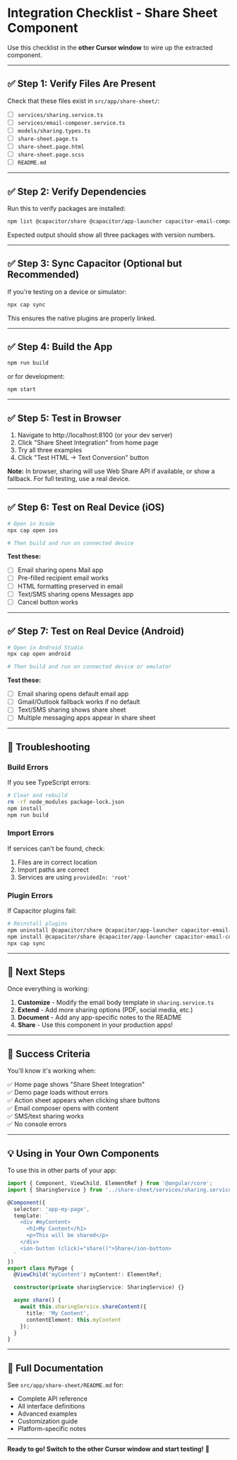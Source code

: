 # Integration Checklist - Share Sheet Component

Use this checklist in the **other Cursor window** to wire up the extracted component.

---

## ✅ Step 1: Verify Files Are Present

Check that these files exist in `src/app/share-sheet/`:

- [ ] `services/sharing.service.ts`
- [ ] `services/email-composer.service.ts`
- [ ] `models/sharing.types.ts`
- [ ] `share-sheet.page.ts`
- [ ] `share-sheet.page.html`
- [ ] `share-sheet.page.scss`
- [ ] `README.md`

---

## ✅ Step 2: Verify Dependencies

Run this to verify packages are installed:

```bash
npm list @capacitor/share @capacitor/app-launcher capacitor-email-composer
```

Expected output should show all three packages with version numbers.

---

## ✅ Step 3: Sync Capacitor (Optional but Recommended)

If you're testing on a device or simulator:

```bash
npx cap sync
```

This ensures the native plugins are properly linked.

---

## ✅ Step 4: Build the App

```bash
npm run build
```

or for development:

```bash
npm start
```

---

## ✅ Step 5: Test in Browser

1. Navigate to http://localhost:8100 (or your dev server)
2. Click "Share Sheet Integration" from home page
3. Try all three examples
4. Click "Test HTML → Text Conversion" button

**Note:** In browser, sharing will use Web Share API if available, or show a fallback. For full testing, use a real device.

---

## ✅ Step 6: Test on Real Device (iOS)

```bash
# Open in Xcode
npx cap open ios

# Then build and run on connected device
```

**Test these:**
- [ ] Email sharing opens Mail app
- [ ] Pre-filled recipient email works
- [ ] HTML formatting preserved in email
- [ ] Text/SMS sharing opens Messages app
- [ ] Cancel button works

---

## ✅ Step 7: Test on Real Device (Android)

```bash
# Open in Android Studio
npx cap open android

# Then build and run on connected device or emulator
```

**Test these:**
- [ ] Email sharing opens default email app
- [ ] Gmail/Outlook fallback works if no default
- [ ] Text/SMS sharing shows share sheet
- [ ] Multiple messaging apps appear in share sheet

---

## 🔧 Troubleshooting

### Build Errors

If you see TypeScript errors:

```bash
# Clear and rebuild
rm -rf node_modules package-lock.json
npm install
npm run build
```

### Import Errors

If services can't be found, check:
1. Files are in correct location
2. Import paths are correct
3. Services are using `providedIn: 'root'`

### Plugin Errors

If Capacitor plugins fail:

```bash
# Reinstall plugins
npm uninstall @capacitor/share @capacitor/app-launcher capacitor-email-composer
npm install @capacitor/share @capacitor/app-launcher capacitor-email-composer
npx cap sync
```

---

## 📝 Next Steps

Once everything is working:

1. **Customize** - Modify the email body template in `sharing.service.ts`
2. **Extend** - Add more sharing options (PDF, social media, etc.)
3. **Document** - Add any app-specific notes to the README
4. **Share** - Use this component in your production apps!

---

## 🎯 Success Criteria

You'll know it's working when:

✅ Home page shows "Share Sheet Integration"  
✅ Demo page loads without errors  
✅ Action sheet appears when clicking share buttons  
✅ Email composer opens with content  
✅ SMS/text sharing works  
✅ No console errors  

---

## 💡 Using in Your Own Components

To use this in other parts of your app:

```typescript
import { Component, ViewChild, ElementRef } from '@angular/core';
import { SharingService } from '../share-sheet/services/sharing.service';

@Component({
  selector: 'app-my-page',
  template: `
    <div #myContent>
      <h1>My Content</h1>
      <p>This will be shared</p>
    </div>
    <ion-button (click)="share()">Share</ion-button>
  `
})
export class MyPage {
  @ViewChild('myContent') myContent!: ElementRef;

  constructor(private sharingService: SharingService) {}

  async share() {
    await this.sharingService.shareContent({
      title: 'My Content',
      contentElement: this.myContent
    });
  }
}
```

---

## 📖 Full Documentation

See `src/app/share-sheet/README.md` for:
- Complete API reference
- All interface definitions
- Advanced examples
- Customization guide
- Platform-specific notes

---

**Ready to go! Switch to the other Cursor window and start testing!** 🚀

